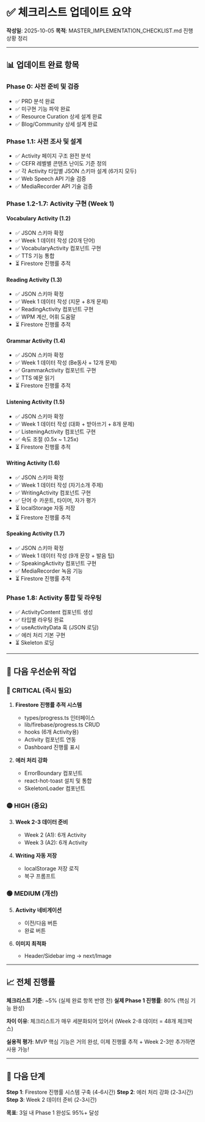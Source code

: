 # ✅ 체크리스트 업데이트 요약

**작성일**: 2025-10-05
**목적**: MASTER_IMPLEMENTATION_CHECKLIST.md 진행 상황 정리

---

## 📊 업데이트 완료 항목

### Phase 0: 사전 준비 및 검증
- ✅ PRD 분석 완료
- ✅ 미구현 기능 파악 완료
- ✅ Resource Curation 상세 설계 완료
- ✅ Blog/Community 상세 설계 완료

### Phase 1.1: 사전 조사 및 설계
- ✅ Activity 페이지 구조 완전 분석
- ✅ CEFR 레벨별 콘텐츠 난이도 기준 정의
- ✅ 각 Activity 타입별 JSON 스키마 설계 (6가지 모두)
- ✅ Web Speech API 기술 검증
- ✅ MediaRecorder API 기술 검증

### Phase 1.2-1.7: Activity 구현 (Week 1)

#### Vocabulary Activity (1.2)
- ✅ JSON 스키마 확정
- ✅ Week 1 데이터 작성 (20개 단어)
- ✅ VocabularyActivity 컴포넌트 구현
- ✅ TTS 기능 통합
- ⏳ Firestore 진행률 추적

#### Reading Activity (1.3)
- ✅ JSON 스키마 확정
- ✅ Week 1 데이터 작성 (지문 + 8개 문제)
- ✅ ReadingActivity 컴포넌트 구현
- ✅ WPM 계산, 어휘 도움말
- ⏳ Firestore 진행률 추적

#### Grammar Activity (1.4)
- ✅ JSON 스키마 확정
- ✅ Week 1 데이터 작성 (Be동사 + 12개 문제)
- ✅ GrammarActivity 컴포넌트 구현
- ✅ TTS 예문 읽기
- ⏳ Firestore 진행률 추적

#### Listening Activity (1.5)
- ✅ JSON 스키마 확정
- ✅ Week 1 데이터 작성 (대화 + 받아쓰기 + 8개 문제)
- ✅ ListeningActivity 컴포넌트 구현
- ✅ 속도 조절 (0.5x ~ 1.25x)
- ⏳ Firestore 진행률 추적

#### Writing Activity (1.6)
- ✅ JSON 스키마 확정
- ✅ Week 1 데이터 작성 (자기소개 주제)
- ✅ WritingActivity 컴포넌트 구현
- ✅ 단어 수 카운트, 타이머, 자가 평가
- ⏳ localStorage 자동 저장
- ⏳ Firestore 진행률 추적

#### Speaking Activity (1.7)
- ✅ JSON 스키마 확정
- ✅ Week 1 데이터 작성 (9개 문장 + 발음 팁)
- ✅ SpeakingActivity 컴포넌트 구현
- ✅ MediaRecorder 녹음 기능
- ⏳ Firestore 진행률 추적

### Phase 1.8: Activity 통합 및 라우팅
- ✅ ActivityContent 컴포넌트 생성
- ✅ 타입별 라우팅 완료
- ✅ useActivityData 훅 (JSON 로딩)
- ✅ 에러 처리 기본 구현
- ⏳ Skeleton 로딩

---

## 🎯 다음 우선순위 작업

### 🔴 CRITICAL (즉시 필요)
1. **Firestore 진행률 추적 시스템**
   - types/progress.ts 인터페이스
   - lib/firebase/progress.ts CRUD
   - hooks (6개 Activity용)
   - Activity 컴포넌트 연동
   - Dashboard 진행률 표시

2. **에러 처리 강화**
   - ErrorBoundary 컴포넌트
   - react-hot-toast 설치 및 통합
   - SkeletonLoader 컴포넌트

### 🟡 HIGH (중요)
3. **Week 2-3 데이터 준비**
   - Week 2 (A1): 6개 Activity
   - Week 3 (A2): 6개 Activity

4. **Writing 자동 저장**
   - localStorage 저장 로직
   - 복구 프롬프트

### 🟢 MEDIUM (개선)
5. **Activity 네비게이션**
   - 이전/다음 버튼
   - 완료 버튼

6. **이미지 최적화**
   - Header/Sidebar img → next/Image

---

## 📈 전체 진행률

**체크리스트 기준**: ~5% (실제 완료 항목 반영 전)
**실제 Phase 1 진행률**: 80% (핵심 기능 완성)

**차이 이유**: 체크리스트가 매우 세분화되어 있어서 (Week 2-8 데이터 = 48개 체크박스)

**실용적 평가**: MVP 핵심 기능은 거의 완성, 이제 진행률 추적 + Week 2-3만 추가하면 사용 가능!

---

## 🚀 다음 단계

**Step 1**: Firestore 진행률 시스템 구축 (4-6시간)
**Step 2**: 에러 처리 강화 (2-3시간)
**Step 3**: Week 2 데이터 준비 (2-3시간)

**목표**: 3일 내 Phase 1 완성도 95%+ 달성
